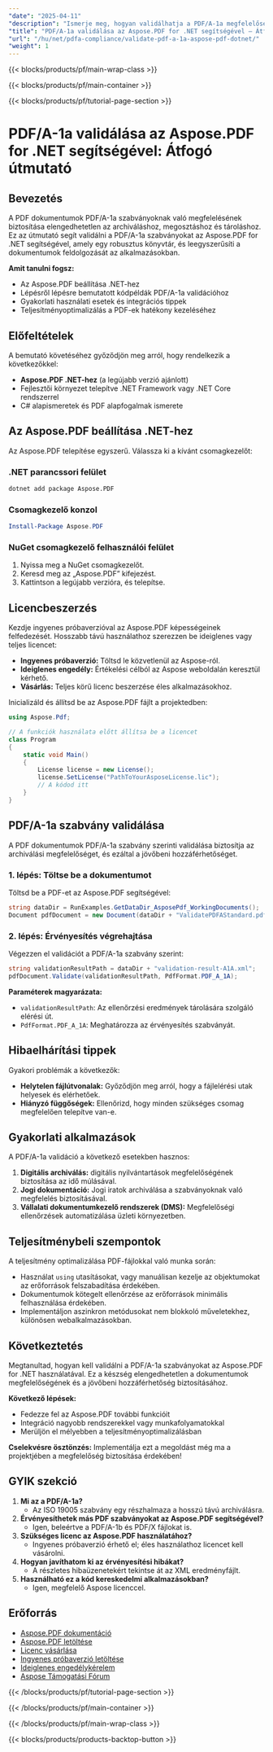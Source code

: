 ```yaml
---
"date": "2025-04-11"
"description": "Ismerje meg, hogyan validálhatja a PDF/A-1a megfelelőséget az Aspose.PDF for .NET használatával. Ez az útmutató lépésről lépésre bemutatja az útmutatást, kódpéldákat és integrációs tippeket."
"title": "PDF/A-1a validálása az Aspose.PDF for .NET segítségével – Átfogó útmutató"
"url": "/hu/net/pdfa-compliance/validate-pdf-a-1a-aspose-pdf-dotnet/"
"weight": 1
---
```


{{< blocks/products/pf/main-wrap-class >}}

{{< blocks/products/pf/main-container >}}

{{< blocks/products/pf/tutorial-page-section >}}


# PDF/A-1a validálása az Aspose.PDF for .NET segítségével: Átfogó útmutató

## Bevezetés
A PDF dokumentumok PDF/A-1a szabványoknak való megfelelésének biztosítása elengedhetetlen az archiváláshoz, megosztáshoz és tároláshoz. Ez az útmutató segít validálni a PDF/A-1a szabványokat az Aspose.PDF for .NET segítségével, amely egy robusztus könyvtár, és leegyszerűsíti a dokumentumok feldolgozását az alkalmazásokban.

**Amit tanulni fogsz:**
- Az Aspose.PDF beállítása .NET-hez
- Lépésről lépésre bemutatott kódpéldák PDF/A-1a validációhoz
- Gyakorlati használati esetek és integrációs tippek
- Teljesítményoptimalizálás a PDF-ek hatékony kezeléséhez

## Előfeltételek
A bemutató követéséhez győződjön meg arról, hogy rendelkezik a következőkkel:
- **Aspose.PDF .NET-hez** (a legújabb verzió ajánlott)
- Fejlesztői környezet telepítve .NET Framework vagy .NET Core rendszerrel
- C# alapismeretek és PDF alapfogalmak ismerete

## Az Aspose.PDF beállítása .NET-hez
Az Aspose.PDF telepítése egyszerű. Válassza ki a kívánt csomagkezelőt:

### .NET parancssori felület
```bash
dotnet add package Aspose.PDF
```

### Csomagkezelő konzol
```powershell
Install-Package Aspose.PDF
```

### NuGet csomagkezelő felhasználói felület
1. Nyissa meg a NuGet csomagkezelőt.
2. Keresd meg az „Aspose.PDF” kifejezést.
3. Kattintson a legújabb verzióra, és telepítse.

## Licencbeszerzés
Kezdje ingyenes próbaverzióval az Aspose.PDF képességeinek felfedezését. Hosszabb távú használathoz szerezzen be ideiglenes vagy teljes licencet:
- **Ingyenes próbaverzió:** Töltsd le közvetlenül az Aspose-ról.
- **Ideiglenes engedély:** Értékelési célból az Aspose weboldalán keresztül kérhető.
- **Vásárlás:** Teljes körű licenc beszerzése éles alkalmazásokhoz.

Inicializáld és állítsd be az Aspose.PDF fájlt a projektedben:
```csharp
using Aspose.Pdf;

// A funkciók használata előtt állítsa be a licencet
class Program
{
    static void Main()
    {
        License license = new License();
        license.SetLicense("PathToYourAsposeLicense.lic");
        // A kódod itt
    }
}
```

## PDF/A-1a szabvány validálása
A PDF dokumentumok PDF/A-1a szabvány szerinti validálása biztosítja az archiválási megfelelőséget, és ezáltal a jövőbeni hozzáférhetőséget.

### 1. lépés: Töltse be a dokumentumot
Töltsd be a PDF-et az Aspose.PDF segítségével:
```csharp
string dataDir = RunExamples.GetDataDir_AsposePdf_WorkingDocuments();
Document pdfDocument = new Document(dataDir + "ValidatePDFAStandard.pdf");
```

### 2. lépés: Érvényesítés végrehajtása
Végezzen el validációt a PDF/A-1a szabvány szerint:
```csharp
string validationResultPath = dataDir + "validation-result-A1A.xml";
pdfDocument.Validate(validationResultPath, PdfFormat.PDF_A_1A);
```
**Paraméterek magyarázata:**
- `validationResultPath`: Az ellenőrzési eredmények tárolására szolgáló elérési út.
- `PdfFormat.PDF_A_1A`: Meghatározza az érvényesítés szabványát.

## Hibaelhárítási tippek
Gyakori problémák a következők:
- **Helytelen fájlútvonalak:** Győződjön meg arról, hogy a fájlelérési utak helyesek és elérhetőek.
- **Hiányzó függőségek:** Ellenőrizd, hogy minden szükséges csomag megfelelően telepítve van-e.

## Gyakorlati alkalmazások
A PDF/A-1a validáció a következő esetekben hasznos:
1. **Digitális archiválás:** digitális nyilvántartások megfelelőségének biztosítása az idő múlásával.
2. **Jogi dokumentáció:** Jogi iratok archiválása a szabványoknak való megfelelés biztosításával.
3. **Vállalati dokumentumkezelő rendszerek (DMS):** Megfelelőségi ellenőrzések automatizálása üzleti környezetben.

## Teljesítménybeli szempontok
A teljesítmény optimalizálása PDF-fájlokkal való munka során:
- Használat `using` utasításokat, vagy manuálisan kezelje az objektumokat az erőforrások felszabadítása érdekében.
- Dokumentumok kötegelt ellenőrzése az erőforrások minimális felhasználása érdekében.
- Implementáljon aszinkron metódusokat nem blokkoló műveletekhez, különösen webalkalmazásokban.

## Következtetés
Megtanultad, hogyan kell validálni a PDF/A-1a szabványokat az Aspose.PDF for .NET használatával. Ez a készség elengedhetetlen a dokumentumok megfelelőségének és a jövőbeni hozzáférhetőség biztosításához.

**Következő lépések:**
- Fedezze fel az Aspose.PDF további funkcióit
- Integráció nagyobb rendszerekkel vagy munkafolyamatokkal
- Merüljön el mélyebben a teljesítményoptimalizálásban

**Cselekvésre ösztönzés:** Implementálja ezt a megoldást még ma a projektjében a megfelelőség biztosítása érdekében!

## GYIK szekció
1. **Mi az a PDF/A-1a?**
   - Az ISO 19005 szabvány egy részhalmaza a hosszú távú archiválásra.
2. **Érvényesíthetek más PDF szabványokat az Aspose.PDF segítségével?**
   - Igen, beleértve a PDF/A-1b és PDF/X fájlokat is.
3. **Szükséges licenc az Aspose.PDF használatához?**
   - Ingyenes próbaverzió érhető el; éles használathoz licencet kell vásárolni.
4. **Hogyan javíthatom ki az érvényesítési hibákat?**
   - A részletes hibaüzenetekért tekintse át az XML eredményfájlt.
5. **Használható ez a kód kereskedelmi alkalmazásokban?**
   - Igen, megfelelő Aspose licenccel.

## Erőforrás
- [Aspose.PDF dokumentáció](https://reference.aspose.com/pdf/net/)
- [Aspose.PDF letöltése](https://releases.aspose.com/pdf/net/)
- [Licenc vásárlása](https://purchase.aspose.com/buy)
- [Ingyenes próbaverzió letöltése](https://releases.aspose.com/pdf/net/)
- [Ideiglenes engedélykérelem](https://purchase.aspose.com/temporary-license/)
- [Aspose Támogatási Fórum](https://forum.aspose.com/c/pdf/10)

{{< /blocks/products/pf/tutorial-page-section >}}

{{< /blocks/products/pf/main-container >}}

{{< /blocks/products/pf/main-wrap-class >}}

{{< blocks/products/products-backtop-button >}}